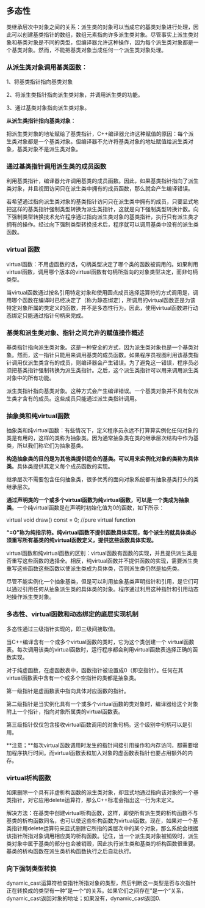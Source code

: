 ## 多态性

类继承层次中对象之间的关系：派生类的对象可以当成它的基类对象进行处理，因此可以创建基类指针的数组，数组元素指向许多派生类对象。尽管事实上派生类对象和基类对象是不同的类型，但编译器允许这种操作，因为每个派生类对象都是一个基类对象。然而，不能把基类对象当成任何一个派生类对象处理。

### **从派生类对象调用基类函数：**

1、将基类指针指向基类对象

2、将派生类指针指向派生类对象，并调用派生类的功能。

3、通过基类对象指向派生类对象。

**从派生类指针指向基类对象：**

把派生类对象的地址赋给了基类指针，C++编译器允许这种赋值的原因：每个派生类对象都是一个基类对象。但编译器不允许将基类对象的地址赋值给派生类对象，基类对象不是派生类对象。

### **通过基类指针调用派生类的成员函数**

利用基类指针，编译器允许调用基类的成员函数。因此，如果基类指针指向了派生类对象，并且视图访问只在派生类中拥有的成员函数，那么就会产生编译错误。

若希望通过指向派生类对象的基类指针访问只在派生类中拥有的成员，只要显式地把这样的基类指针强制类型转换为派生类指针，这就是向下强制类型转换计数。向下强制类型转换技术允许程序通过指向派生类对象的基类指针，执行只有派生类才拥有的操作。经过向下强制类型转换技术后，程序就可以调用基类中没有的派生类函数。

### **virtual 函数**

virtual函数：不用虚函数的话，句柄类型决定了哪个类的函数被调用的。如果利用virtual函数，调用哪个版本的virtual函数有句柄所指向的对象类型决定，而非句柄类型。

当virtual函数通过按名引用特定对象和使用圆点成员选择运算符的方式调用是，调用哪个函数在编译时已经决定了（称为静态绑定），所调用的virtual函数正是为该特定对象所属的类定义的函数，并不是多态性行为。因此，使用virtual函数进行动态绑定只能通过指针句柄来完成。

### **基类和派生类对象、指针之间允许的赋值操作概述**

基类指针指向派生类对象。这是一种安全的方式，因为派生类对象也是一个基类对象。然而，这一指针只能用来调用基类的成员函数。如果程序员视图利用该基类指针调用仅派生类含有的成员，则编译器会产生错误。为了避免这一错误，程序员必须把基类指针强制转换为派生类指针。之后，这个派生类指针可以用来调用派生类对象中的所有功能。

派生类指针指向基类对象。这种方式会产生编译错误。一个基类对象并不具有仅派生类才含有的成员。这些成员只能通过派生类指针调用。

### **抽象类和纯virtual函数**

抽象类和纯virtual函数：有些情况下，定义程序员永远不打算算实例化任何对象的类是有用的，这样的类称为抽象类。因为通常抽象类在类的继承层次结构中作为基类，所以我们称它们为抽象基类。

**构造抽象类的目的是为其他类提供适合的基类。可以用来实例化对象的类称为具体类**。具体类提供其定义每个成员函数的实现。

继承层次不需要包含任何抽象类，很多优秀的面向对象系统都有抽象基类打头的类继承层次。

**通过声明类的一个或多个virtual函数为纯virtual函数，可以是一个类成为抽象类**。一个纯virtual函数是在声明时初始化值为0的函数，如下所示：

virtual void draw() const = 0; //pure virtual function

**“=0”称为纯指示符。纯virtual函数不提供函数具体实现，每个派生的就具体类必须重写所有基类的纯virtual函数定义，提供这些函数具体实现。**

virtual函数和纯virtual函数的区别：virtual函数有函数的实现，并且提供派生类是否重写这些函数的选择全。相反，纯virtual函数并不提供函数的实现，需要派生类重写这些函数这些函数以使派生类成为具体类，否则派生类仍然是抽先类。

尽管不能实例化一个抽象基类，但是可以利用抽象基类声明指针和引用，是它们可以通过引用任何从抽象派生类的具体类的对象。程序通过利用这种指针和引用动态地操作派生类对象。

### **多态性、virtual函数和动态绑定的底层实现机制**

多态性通过三级指针实现的，即三级间接取值。

当C++编译含有一个或多个virtual函数的类时，它为这个类创建一个 virtual函数表。每次调用该类的virtual函数时，运行程序都会利用virtual函数表选择正确的函数实现。

对于纯虚函数，在虚函数表中，函数指针被设置成0（即空指针）。任何在其virtual函数表中含有一个或多个空指针的类都是抽象类。

第一级指针是虚函数表中指向具体对应函数的指针。

第二级指针是当实例化具有一个或多个virtual函数的类对象时，编译器给这个对象附上一个指针，指向对象所属类的virtual函数表。

第三级指针仅仅包含接收virtual函数调用的对象句柄。这个级别中句柄可以是引用。

**注意；**每次virtual函数调用时发生的指针间接引用操作和内存访问，都需要增加程序执行时间。而virtual函数表和加入对象的虚函数表指针也要占用额外的内存。

### **virtual析构函数**

如果删除一个具有非虚析构函数的派生类对象，却显式地通过指向该对象的一个基类指针，对它应用delete运算符，那么C++标准会指出这一行为未定义。

解决方法：在基类中创建virtual析构函数，这样，即使所有派生类的析构函数不与基类的析构函数同名，也可以使这些析构函数为virtual函数。现在，如果对一个基类指针用delete运算符来显式删除它所指的类层次中的某个对象，那么系统会根据该指针所指对象调用相应类的析构函数。记住，当一个派生类对象被销毁时，派生类对象中属于基类的部分也会被销毁，因此执行派生类和基类的析构函数很重要。基类的析构函数在派生类析构函数执行之后自动执行。

### **向下强制类型转换**

dynamic_cast运算符检查指针所指对象的类型，然后判断这一类型是否与次指针正在转换成的类型有一种”是一个“的关系。如果它们之间存在”是一个“关系，dynamic_cast返回对象的地址；如果没有，dynamic_cast返回0.



 
